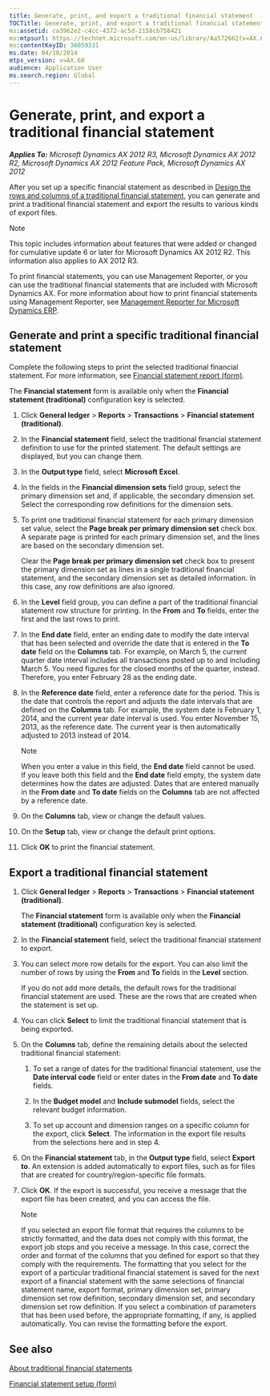 ```yaml
---
title: Generate, print, and export a traditional financial statement
TOCTitle: Generate, print, and export a traditional financial statement
ms:assetid: ca3962e2-c4cc-4372-ac5d-2158cb758421
ms:mtpsurl: https://technet.microsoft.com/en-us/library/Aa572662(v=AX.60)
ms:contentKeyID: 36059331
ms.date: 04/18/2014
mtps_version: v=AX.60
audience: Application User
ms.search.region: Global
---
```


# Generate, print, and export a traditional financial statement 


_**Applies To:** Microsoft Dynamics AX 2012 R3, Microsoft Dynamics AX 2012 R2, Microsoft Dynamics AX 2012 Feature Pack, Microsoft Dynamics AX 2012_

After you set up a specific financial statement as described in [Design the rows and columns of a traditional financial statement](design-the-rows-and-columns-of-a-traditional-financial-statement.md), you can generate and print a traditional financial statement and export the results to various kinds of export files.


> [!NOTE]
> <P>This topic includes information about features that were added or changed for cumulative update 6 or later for Microsoft Dynamics AX 2012 R2. This information also applies to AX 2012 R3.</P>



To print financial statements, you can use Management Reporter, or you can use the traditional financial statements that are included with Microsoft Dynamics AX. For more information about how to print financial statements using Management Reporter, see [Management Reporter for Microsoft Dynamics ERP](http://go.microsoft.com/fwlink/?linkid=324762).

## Generate and print a specific traditional financial statement

Complete the following steps to print the selected traditional financial statement. For more information, see [Financial statement report (form)](https://technet.microsoft.com/en-us/library/aa585230\(v=ax.60\)).

The **Financial statement** form is available only when the **Financial statement (traditional)** configuration key is selected.

1.  Click **General ledger** \> **Reports** \> **Transactions** \> **Financial statement (traditional)**.

2.  In the **Financial statement** field, select the traditional financial statement definition to use for the printed statement. The default settings are displayed, but you can change them.

3.  In the **Output type** field, select **Microsoft Excel**.

4.  In the fields in the **Financial dimension sets** field group, select the primary dimension set and, if applicable, the secondary dimension set. Select the corresponding row definitions for the dimension sets.

5.  To print one traditional financial statement for each primary dimension set value, select the **Page break per primary dimension set** check box. A separate page is printed for each primary dimension set, and the lines are based on the secondary dimension set.
    
    Clear the **Page break per primary dimension set** check box to present the primary dimension set as lines in a single traditional financial statement, and the secondary dimension set as detailed information. In this case, any row definitions are also ignored.

6.  In the **Level** field group, you can define a part of the traditional financial statement row structure for printing. In the **From** and **To** fields, enter the first and the last rows to print.

7.  In the **End date** field, enter an ending date to modify the date interval that has been selected and override the date that is entered in the **To date** field on the **Columns** tab. For example, on March 5, the current quarter date interval includes all transactions posted up to and including March 5. You need figures for the closed months of the quarter, instead. Therefore, you enter February 28 as the ending date.

8.  In the **Reference date** field, enter a reference date for the period. This is the date that controls the report and adjusts the date intervals that are defined on the **Columns** tab. For example, the system date is February 1, 2014, and the current year date interval is used. You enter November 15, 2013, as the reference date. The current year is then automatically adjusted to 2013 instead of 2014.
    

    > [!NOTE]
    > <P>When you enter a value in this field, the <STRONG>End date</STRONG> field cannot be used. If you leave both this field and the <STRONG>End date</STRONG> field empty, the system date determines how the dates are adjusted. Dates that are entered manually in the <STRONG>From date</STRONG> and <STRONG>To date</STRONG> fields on the <STRONG>Columns</STRONG> tab are not affected by a reference date.</P>



9.  On the **Columns** tab, view or change the default values.

10. On the **Setup** tab, view or change the default print options.

11. Click **OK** to print the financial statement.

## Export a traditional financial statement

1.  Click **General ledger** \> **Reports** \> **Transactions** \> **Financial statement (traditional)**.
    
    The **Financial statement** form is available only when the **Financial statement (traditional)** configuration key is selected.

2.  In the **Financial statement** field, select the traditional financial statement to export.

3.  You can select more row details for the export. You can also limit the number of rows by using the **From** and **To** fields in the **Level** section.
    
    If you do not add more details, the default rows for the traditional financial statement are used. These are the rows that are created when the statement is set up.

4.  You can click **Select** to limit the traditional financial statement that is being exported.

5.  On the **Columns** tab, define the remaining details about the selected traditional financial statement:
    
    1.  To set a range of dates for the traditional financial statement, use the **Date interval code** field or enter dates in the **From date** and **To date** fields.
    
    2.  In the **Budget model** and **Include submodel** fields, select the relevant budget information.
    
    3.  To set up account and dimension ranges on a specific column for the export, click **Select**. The information in the export file results from the selections here and in step 4.

6.  On the **Financial statement** tab, in the **Output type** field, select **Export to**. An extension is added automatically to export files, such as for files that are created for country/region-specific file formats.

7.  Click **OK**. If the export is successful, you receive a message that the export file has been created, and you can access the file.
    

    > [!NOTE]
    > <P>If you selected an export file format that requires the columns to be strictly formatted, and the data does not comply with this format, the export job stops and you receive a message. In this case, correct the order and format of the columns that you defined for export so that they comply with the requirements. The formatting that you select for the export of a particular traditional financial statement is saved for the next export of a financial statement with the same selections of financial statement name, export format, primary dimension set, primary dimension set row definition, secondary dimension set, and secondary dimension set row definition. If you select a combination of parameters that has been used before, the appropriate formatting, if any, is applied automatically. You can revise the formatting before the export.</P>



## See also

[About traditional financial statements](about-traditional-financial-statements.md)

[Financial statement setup (form)](https://technet.microsoft.com/en-us/library/aa600912\(v=ax.60\))

  


